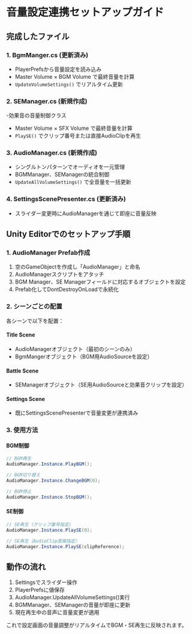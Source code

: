 # 音量設定連携セットアップガイド

## 完成したファイル

### 1. BgmManger.cs (更新済み)
- PlayerPrefsから音量設定を読み込み
- Master Volume × BGM Volume で最終音量を計算
- `UpdateVolumeSettings()` でリアルタイム更新

### 2. SEManager.cs (新規作成)
-効果音の音量制御クラス
- Master Volume × SFX Volume で最終音量を計算
- `PlaySE()` でクリップ番号または直接AudioClipを再生

### 3. AudioManager.cs (新規作成)
- シングルトンパターンでオーディオを一元管理
- BGMManager、SEManagerの統合制御
- `UpdateAllVolumeSettings()` で全音量を一括更新

### 4. SettingsScenePresenter.cs (更新済み)
- スライダー変更時にAudioManagerを通じて即座に音量反映

## Unity Editorでのセットアップ手順

### 1. AudioManager Prefab作成
1. 空のGameObjectを作成し「AudioManager」と命名
2. AudioManagerスクリプトをアタッチ
3. BGM Manager、SE Managerフィールドに対応するオブジェクトを設定
4. Prefab化してDontDestroyOnLoadで永続化

### 2. シーンごとの配置
各シーンで以下を配置：

#### Title Scene
- AudioManagerオブジェクト（最初のシーンのみ）
- BgmMangerオブジェクト（BGM用AudioSourceを設定）

#### Battle Scene  
- SEManagerオブジェクト（SE用AudioSourceと効果音クリップを設定）

#### Settings Scene
- 既にSettingsScenePresenterで音量変更が連携済み

### 3. 使用方法

#### BGM制御
```csharp
// BGM再生
AudioManager.Instance.PlayBGM();

// BGM切り替え
AudioManager.Instance.ChangeBGM(0);

// BGM停止
AudioManager.Instance.StopBGM();
```

#### SE制御
```csharp
// SE再生（クリップ番号指定）
AudioManager.Instance.PlaySE(0);

// SE再生（AudioClip直接指定）
AudioManager.Instance.PlaySE(clipReference);
```

## 動作の流れ

1. Settingsでスライダー操作
2. PlayerPrefsに値保存
3. AudioManager.UpdateAllVolumeSettings()実行
4. BGMManager、SEManagerの音量が即座に更新
5. 現在再生中の音声に音量変更が適用

これで設定画面の音量調整がリアルタイムでBGM・SE再生に反映されます。